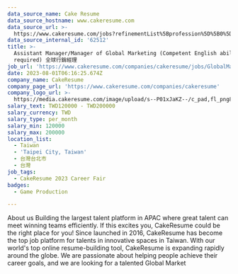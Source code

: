 ```yaml
---
data_source_name: Cake Resume
data_source_hostname: www.cakeresume.com
data_source_url: >-
  https://www.cakeresume.com/jobs?refinementList%5Bprofession%5D%5B0%5D=game-production&range%5Bsalary_range%5D%5Bmin%5D=100000
data_source_internal_id: '62512'
title: >-
  Assistant Manager/Manager of Global Marketing (Competent English ability
  required) 全球行銷經理
job_url: 'https://www.cakeresume.com/companies/cakeresume/jobs/GlobalMarketing'
date: 2023-08-01T06:16:25.674Z
company_name: CakeResume
company_page_url: 'https://www.cakeresume.com/companies/cakeresume'
company_logo_url: >-
  https://media.cakeresume.com/image/upload/s--P01xJaKZ--/c_pad,fl_png8,h_200,w_200/v1586508643/page_2_logo_1468389599.png
salary_text: TWD120000 - TWD200000
salary_currency: TWD
salary_type: per_month
salary_min: 120000
salary_max: 200000
location_list:
  - Taiwan
  - 'Taipei City, Taiwan'
  - 台灣台北市
  - 台灣
job_tags:
  - CakeResume 2023 Career Fair
badges:
  - Game Production

---
```


About us Building the largest talent platform in APAC where great talent can meet winning teams efficiently. If this excites you, CakeResume could be the right place for you! Since launched in 2016, CakeResume has become the top job platform for talents in innovative spaces in Taiwan. With our world's top online resume-building tool, CakeResume is expanding rapidly around the globe. We are passionate about helping people achieve their career goals, and we are looking for a talented Global Market